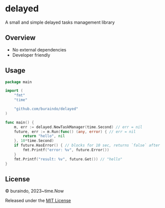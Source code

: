 # delayed

A small and simple delayed tasks management library

## Overview

* No external dependencies
* Developer friendly

## Usage

```go
package main

import (
	"fmt"
	"time"

	"github.com/buraindo/delayed"
)

func main() {
	m, err := delayed.NewTaskManager(time.Second) // err = nil
	future, err := m.Run(func() (any, error) { // err = nil
		return "hello", nil
	}, 10*time.Second)
	if future.HasError() { // blocks for 10 sec, returns `false` after
		fmt.Printf("error: %v", future.Error())
	}
	fmt.Printf("result: %v", future.Get()) // "hello"
}
```

## License

© buraindo, 2023~time.Now

Released under the [MIT License](https://github.com/buraindo/delayed/blob/master/License)